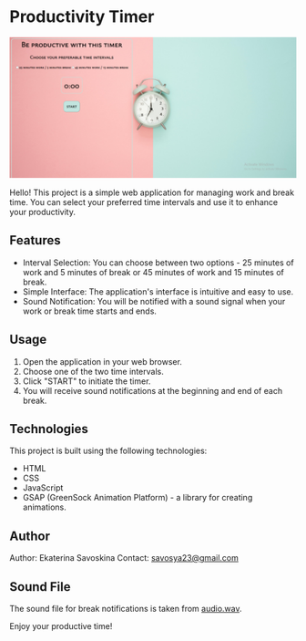# Productivity Timer
![Screenshot](Assets/screen.PNG)

Hello! This project is a simple web application for managing work and break time. You can select your preferred time intervals and use it to enhance your productivity.

## Features

- Interval Selection: You can choose between two options - 25 minutes of work and 5 minutes of break or 45 minutes of work and 15 minutes of break.
- Simple Interface: The application's interface is intuitive and easy to use.
- Sound Notification: You will be notified with a sound signal when your work or break time starts and ends.

## Usage

1. Open the application in your web browser.
2. Choose one of the two time intervals.
3. Click "START" to initiate the timer.
4. You will receive sound notifications at the beginning and end of each break.

## Technologies

This project is built using the following technologies:

- HTML
- CSS
- JavaScript
- GSAP (GreenSock Animation Platform) - a library for creating animations.

## Author

Author: Ekaterina Savoskina
Contact: savosya23@gmail.com

## Sound File

The sound file for break notifications is taken from [audio.wav](audio.wav).

Enjoy your productive time!
